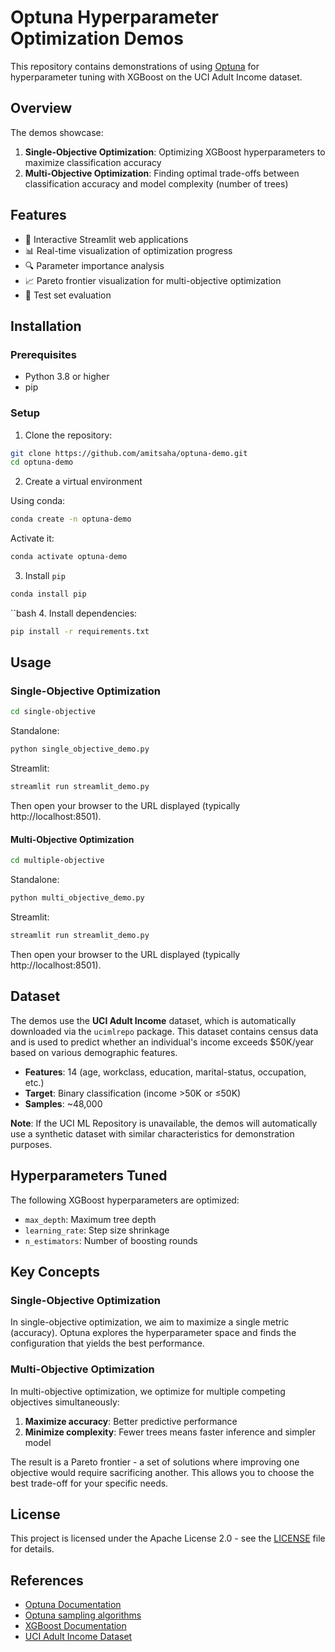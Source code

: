 # Optuna Hyperparameter Optimization Demos

This repository contains demonstrations of using [Optuna](https://optuna.readthedocs.io/en/stable/index.html) for hyperparameter tuning with XGBoost on the UCI Adult Income dataset.

## Overview

The demos showcase:
1. **Single-Objective Optimization**: Optimizing XGBoost hyperparameters to maximize classification accuracy
2. **Multi-Objective Optimization**: Finding optimal trade-offs between classification accuracy and model complexity (number of trees)

## Features

- 🎯 Interactive Streamlit web applications
- 📊 Real-time visualization of optimization progress
- 🔍 Parameter importance analysis
- 📈 Pareto frontier visualization for multi-objective optimization
- 🧪 Test set evaluation

## Installation

### Prerequisites

- Python 3.8 or higher
- pip

### Setup

1. Clone the repository:
```bash
git clone https://github.com/amitsaha/optuna-demo.git
cd optuna-demo
```

2. Create a virtual environment 

Using conda:

```bash
conda create -n optuna-demo
```

Activate it:

```bash
conda activate optuna-demo
```

3. Install `pip`

```bash
conda install pip
```

``bash
4. Install dependencies:
```bash
pip install -r requirements.txt
```

## Usage

###  Single-Objective Optimization

```bash
cd single-objective
```

Standalone:

```bash
python single_objective_demo.py
```

Streamlit:

```bash
streamlit run streamlit_demo.py
```

Then open your browser to the URL displayed (typically http://localhost:8501).

#### Multi-Objective Optimization

```bash
cd multiple-objective
```

Standalone:

```bash
python multi_objective_demo.py
```

Streamlit:

```bash
streamlit run streamlit_demo.py
```

Then open your browser to the URL displayed (typically http://localhost:8501).


## Dataset

The demos use the **UCI Adult Income** dataset, which is automatically downloaded via the `ucimlrepo` package. This dataset contains census data and is used to predict whether an individual's income exceeds $50K/year based on various demographic features.

- **Features**: 14 (age, workclass, education, marital-status, occupation, etc.)
- **Target**: Binary classification (income >50K or ≤50K)
- **Samples**: ~48,000

**Note**: If the UCI ML Repository is unavailable, the demos will automatically use a synthetic dataset with similar characteristics for demonstration purposes.

## Hyperparameters Tuned

The following XGBoost hyperparameters are optimized:

- `max_depth`: Maximum tree depth
- `learning_rate`: Step size shrinkage
- `n_estimators`: Number of boosting rounds

## Key Concepts

### Single-Objective Optimization

In single-objective optimization, we aim to maximize a single metric (accuracy). Optuna explores the hyperparameter space and finds the configuration that yields the best performance.

### Multi-Objective Optimization

In multi-objective optimization, we optimize for multiple competing objectives simultaneously:
1. **Maximize accuracy**: Better predictive performance
2. **Minimize complexity**: Fewer trees means faster inference and simpler model

The result is a Pareto frontier - a set of solutions where improving one objective would require sacrificing another. This allows you to choose the best trade-off for your specific needs.

## License

This project is licensed under the Apache License 2.0 - see the [LICENSE](LICENSE) file for details.

## References

- [Optuna Documentation](https://optuna.readthedocs.io/en/stable/)
- [Optuna sampling algorithms](https://deepwiki.com/optuna/optuna/3-sampling-algorithms)
- [XGBoost Documentation](https://xgboost.readthedocs.io/)
- [UCI Adult Income Dataset](https://archive.ics.uci.edu/dataset/2/adult)
